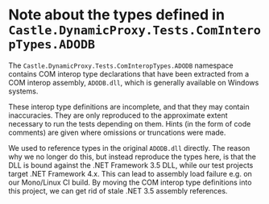 # Note about the types defined in `Castle.DynamicProxy.Tests.ComInteropTypes.ADODB`

The `Castle.DynamicProxy.Tests.ComInteropTypes.ADODB` namespace contains COM interop type declarations that have been extracted from a COM interop assembly, `ADODB.dll`, which is generally available on Windows systems.

These interop type definitions are incomplete, and that they may contain inaccuracies. They are only reproduced to the approximate extent necessary to run the tests depending on them. Hints (in the form of code comments) are given where omissions or truncations were made.

We used to reference types in the original `ADODB.dll` directly. The reason why we no longer do this, but instead reproduce the types here, is that the DLL is bound against the .NET Framework 3.5 DLL, while our test projects target .NET Framework 4.x. This can lead to assembly load failure e.g. on our Mono/Linux CI build. By moving the COM interop type definitions into this project, we can get rid of stale .NET 3.5 assembly references.
